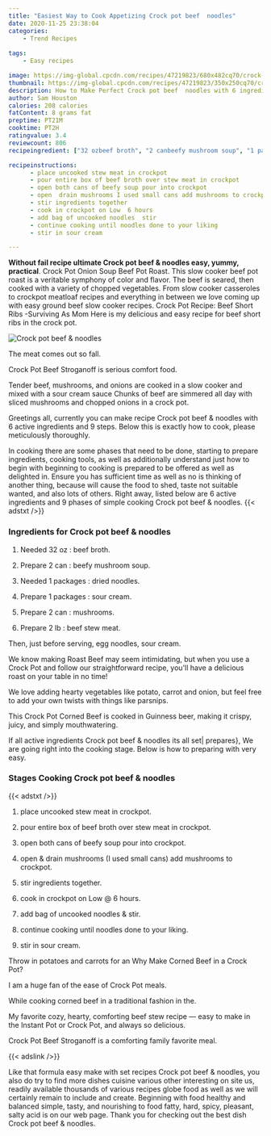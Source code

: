 ```yaml
---
title: "Easiest Way to Cook Appetizing Crock pot beef  noodles"
date: 2020-11-25 23:38:04
categories:
    - Trend Recipes
    
tags:
    - Easy recipes

image: https://img-global.cpcdn.com/recipes/47219823/680x482cq70/crock-pot-beef-noodles-recipe-main-photo.jpg
thumbnail: https://img-global.cpcdn.com/recipes/47219823/350x250cq70/crock-pot-beef-noodles-recipe-main-photo.jpg
description: How to Make Perfect Crock pot beef  noodles with 6 ingredients and 9 stages of easy cooking.
author: Sam Houston
calories: 208 calories
fatContent: 8 grams fat
preptime: PT21M
cooktime: PT2H
ratingvalue: 3.4
reviewcount: 806
recipeingredient: ["32 ozbeef broth", "2 canbeefy mushroom soup", "1 packagesdried noodles", "1 packagessour cream", "2 canmushrooms", "2 lbbeef stew meat"]

recipeinstructions: 
      - place uncooked stew meat in crockpot 
      - pour entire box of beef broth over stew meat in crockpot 
      - open both cans of beefy soup pour into crockpot 
      - open  drain mushrooms I used small cans add mushrooms to crockpot 
      - stir ingredients together 
      - cook in crockpot on Low  6 hours 
      - add bag of uncooked noodles  stir 
      - continue cooking until noodles done to your liking 
      - stir in sour cream

---
```




**Without fail recipe ultimate Crock pot beef &amp; noodles easy, yummy, practical**. Crock Pot Onion Soup Beef Pot Roast. This slow cooker beef pot roast is a veritable symphony of color and flavor. The beef is seared, then cooked with a variety of chopped vegetables. From slow cooker casseroles to crockpot meatloaf recipes and everything in between we love coming up with easy ground beef slow cooker recipes. Crock Pot Recipe: Beef Short Ribs -Surviving As Mom Here is my delicious and easy recipe for beef short ribs in the crock pot.


![Crock pot beef &amp; noodles](https://img-global.cpcdn.com/recipes/47219823/680x482cq70/crock-pot-beef-noodles-recipe-main-photo.jpg "Crock pot beef &amp; noodles")



The meat comes out so fall.

Crock Pot Beef Stroganoff is serious comfort food.

Tender beef, mushrooms, and onions are cooked in a slow cooker and mixed with a sour cream sauce Chunks of beef are simmered all day with sliced mushrooms and chopped onions in a crock pot.


Greetings all, currently you can make recipe Crock pot beef &amp; noodles with 6 active ingredients and 9 steps. Below this is exactly how to cook, please meticulously thoroughly.

In cooking there are some phases that need to be done, starting to prepare ingredients, cooking tools, as well as additionally understand just how to begin with beginning to cooking is prepared to be offered as well as delighted in. Ensure you has sufficient time as well as no is thinking of another thing, because will cause the food to shed, taste not suitable wanted, and also lots of others. Right away, listed below are 6 active ingredients and 9 phases of simple cooking Crock pot beef &amp; noodles.
{{< adstxt />}}

### Ingredients for Crock pot beef &amp; noodles


1. Needed 32 oz : beef broth.

1. Prepare 2 can : beefy mushroom soup.

1. Needed 1 packages : dried noodles.

1. Prepare 1 packages : sour cream.

1. Prepare 2 can : mushrooms.

1. Prepare 2 lb : beef stew meat.


Then, just before serving, egg noodles, sour cream.

We know making Roast Beef may seem intimidating, but when you use a Crock Pot and follow our straightforward recipe, you&#39;ll have a delicious roast on your table in no time!

We love adding hearty vegetables like potato, carrot and onion, but feel free to add your own twists with things like parsnips.

This Crock Pot Corned Beef is cooked in Guinness beer, making it crispy, juicy, and simply mouthwatering.


If all active ingredients Crock pot beef &amp; noodles its all set| prepares}, We are going right into the cooking stage. Below is how to preparing with very easy.

### Stages Cooking Crock pot beef &amp; noodles

{{< adstxt />}}


1. place uncooked stew meat in crockpot.



1. pour entire box of beef broth over stew meat in crockpot.



1. open both cans of beefy soup pour into crockpot.



1. open &amp; drain mushrooms (I used small cans) add mushrooms to crockpot.



1. stir ingredients together.



1. cook in crockpot on Low @ 6 hours.



1. add bag of uncooked noodles &amp; stir.



1. continue cooking until noodles done to your liking.



1. stir in sour cream.




Throw in potatoes and carrots for an Why Make Corned Beef in a Crock Pot?

I am a huge fan of the ease of Crock Pot meals.

While cooking corned beef in a traditional fashion in the.

My favorite cozy, hearty, comforting beef stew recipe — easy to make in the Instant Pot or Crock Pot, and always so delicious.

Crock Pot Beef Stroganoff is a comforting family favorite meal.


{{< adslink />}}

Like that formula easy make with set recipes Crock pot beef &amp; noodles, you also do try to find more dishes cuisine various other interesting on site us, readily available thousands of various recipes globe food as well as we will certainly remain to include and create. Beginning with food healthy and balanced simple, tasty, and nourishing to food fatty, hard, spicy, pleasant, salty acid is on our web page. Thank you for checking out the best dish Crock pot beef &amp; noodles.
